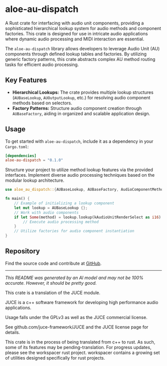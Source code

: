 # aloe-au-dispatch

A Rust crate for interfacing with audio unit components, providing a sophisticated hierarchical lookup system for audio methods and component factories. This crate is designed for use in intricate audio applications where dynamic audio processing and MIDI interaction are essential.

The `aloe-au-dispatch` library allows developers to leverage Audio Unit (AU) components through defined lookup tables and factories. By utilizing generic factory patterns, this crate abstracts complex AU method routing tasks for efficient audio processing.

## Key Features

- **Hierarchical Lookups:** The crate provides multiple lookup structures (`AUBaseLookup`, `AUOutputLookup`, etc.) for resolving audio component methods based on selectors.
- **Factory Patterns:** Structure audio component creation through `AUBaseFactory`, aiding in organized and scalable application design.

## Usage

To get started with `aloe-au-dispatch`, include it as a dependency in your `Cargo.toml`:

```toml
[dependencies]
aloe-au-dispatch = "0.1.0"
```

Structure your project to utilize method lookup features via the provided interfaces. Implement diverse audio processing techniques based on the modular lookup architecture.

```rust
use aloe_au_dispatch::{AUBaseLookup, AUBaseFactory, AudioComponentMethod};

fn main() {
    // Example of initializing a lookup component
    let mut lookup = AUBaseLookup {};
    // Work with audio components
    if let Some(method) = lookup.lookup(kAudioUnitRenderSelect as i16) {
        // Execute audio processing method
    }
    // Utilize factories for audio component instantiation
}
```

## Repository

Find the source code and contribute at [GitHub](https://github.com/klebs6/aloe-rs).

---

*This README was generated by an AI model and may not be 100% accurate. However, it should be pretty good.*

This crate is a translation of the JUCE module.

JUCE is a c++ software framework for developing high performance audio applications.

Usage falls under the GPLv3 as well as the JUCE commercial license.

See github.com/juce-framework/JUCE and the JUCE license page for details.

This crate is in the process of being translated from c++ to rust. As such, some of its features may be pending-translation. For progress updates, please see the workspacer rust project. workspacer contains a growing set of utilities designed specifically for rust projects.
